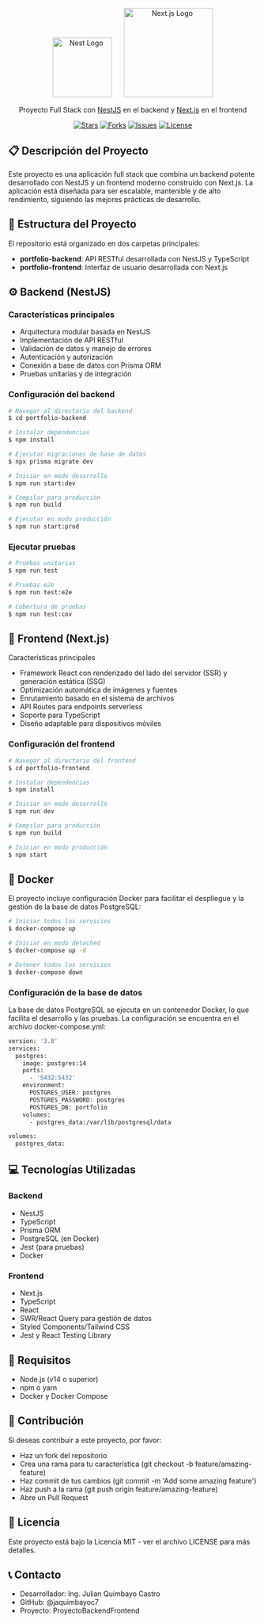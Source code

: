 <p align="center">
  <img src="https://nestjs.com/img/logo-small.svg" width="120" alt="Nest Logo" style="margin-right: 20px"/>
  <img src="https://media2.dev.to/dynamic/image/width=1000,height=420,fit=cover,gravity=auto,format=auto/https%3A%2F%2Fdev-to-uploads.s3.amazonaws.com%2Fuploads%2Farticles%2Feibm96k9y07irdwu0wlj.png" width="180" alt="Next.js Logo"/>
</p>

<p align="center">Proyecto Full Stack con <a href="http://nestjs.com" target="_blank">NestJS</a> en el backend y <a href="https://nextjs.org" target="_blank">Next.js</a> en el frontend</p>

<p align="center">
<a href="https://github.com/jaquimbayoc7/ProyectoBackendFrontend/stargazers"><img src="https://img.shields.io/github/stars/jaquimbayoc7/ProyectoBackendFrontend" alt="Stars" /></a>
<a href="https://github.com/jaquimbayoc7/ProyectoBackendFrontend/network/members"><img src="https://img.shields.io/github/forks/jaquimbayoc7/ProyectoBackendFrontend" alt="Forks" /></a>
<a href="https://github.com/jaquimbayoc7/ProyectoBackendFrontend/issues"><img src="https://img.shields.io/github/issues/jaquimbayoc7/ProyectoBackendFrontend" alt="Issues" /></a>
<a href="https://github.com/jaquimbayoc7/ProyectoBackendFrontend/blob/main/LICENSE"><img src="https://img.shields.io/github/license/jaquimbayoc7/ProyectoBackendFrontend" alt="License" /></a>
</p>

## 📋 Descripción del Proyecto

Este proyecto es una aplicación full stack que combina un backend potente desarrollado con NestJS y un frontend moderno construido con Next.js. La aplicación está diseñada para ser escalable, mantenible y de alto rendimiento, siguiendo las mejores prácticas de desarrollo.

## 🚀 Estructura del Proyecto

El repositorio está organizado en dos carpetas principales:

- **portfolio-backend**: API RESTful desarrollada con NestJS y TypeScript
- **portfolio-frontend**: Interfaz de usuario desarrollada con Next.js

## ⚙️ Backend (NestJS)

### Características principales

- Arquitectura modular basada en NestJS
- Implementación de API RESTful
- Validación de datos y manejo de errores
- Autenticación y autorización
- Conexión a base de datos con Prisma ORM
- Pruebas unitarias y de integración

### Configuración del backend

```bash
# Navegar al directorio del backend
$ cd portfolio-backend

# Instalar dependencias
$ npm install

# Ejecutar migraciones de base de datos
$ npx prisma migrate dev

# Iniciar en modo desarrollo
$ npm run start:dev

# Compilar para producción
$ npm run build

# Ejecutar en modo producción
$ npm run start:prod
```
### Ejecutar pruebas
```bash
# Pruebas unitarias
$ npm run test

# Pruebas e2e
$ npm run test:e2e

# Cobertura de pruebas
$ npm run test:cov
```
## 🎨 Frontend (Next.js)
Características principales
- Framework React con renderizado del lado del servidor (SSR) y generación estática (SSG)
- Optimización automática de imágenes y fuentes
- Enrutamiento basado en el sistema de archivos
- API Routes para endpoints serverless
- Soporte para TypeScript
- Diseño adaptable para dispositivos móviles
  
### Configuración del frontend
```bash
# Navegar al directorio del frontend
$ cd portfolio-frontend

# Instalar dependencias
$ npm install

# Iniciar en modo desarrollo
$ npm run dev

# Compilar para producción
$ npm run build

# Iniciar en modo producción
$ npm start
```
## 🐳 Docker
El proyecto incluye configuración Docker para facilitar el despliegue y la gestión de la base de datos PostgreSQL:
```bash
# Iniciar todos los servicios
$ docker-compose up

# Iniciar en modo detached
$ docker-compose up -d

# Detener todos los servicios
$ docker-compose down
```
### Configuración de la base de datos
La base de datos PostgreSQL se ejecuta en un contenedor Docker, lo que facilita el desarrollo y las pruebas. La configuración se encuentra en el archivo docker-compose.yml:
```bash
version: '3.8'
services:
  postgres:
    image: postgres:14
    ports:
      - '5432:5432'
    environment:
      POSTGRES_USER: postgres
      POSTGRES_PASSWORD: postgres
      POSTGRES_DB: portfolio
    volumes:
      - postgres_data:/var/lib/postgresql/data

volumes:
  postgres_data:
```
## 💻 Tecnologías Utilizadas
### Backend
- NestJS
- TypeScript
- Prisma ORM
- PostgreSQL (en Docker)
- Jest (para pruebas)
- Docker

### Frontend
- Next.js
- TypeScript
- React
- SWR/React Query para gestión de datos
- Styled Components/Tailwind CSS
- Jest y React Testing Library

## 📝 Requisitos
- Node.js (v14 o superior)
- npm o yarn
- Docker y Docker Compose

## 🤝 Contribución
Si deseas contribuir a este proyecto, por favor:

- Haz un fork del repositorio
- Crea una rama para tu característica (git checkout -b feature/amazing-feature)
- Haz commit de tus cambios (git commit -m 'Add some amazing feature')
- Haz push a la rama (git push origin feature/amazing-feature)
- Abre un Pull Request

## 📄 Licencia
Este proyecto está bajo la Licencia MIT - ver el archivo LICENSE para más detalles.

## 📞 Contacto
- Desarrollador: Ing. Julian Quimbayo Castro
- GitHub: @jaquimbayoc7
- Proyecto: ProyectoBackendFrontend
